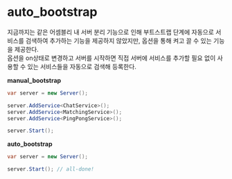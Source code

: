 auto_bootstrap
====

지금까지는 같은 어셈블리 내 서버 분리 기능으로 인해 부트스트랩 단계에 자동으로 서비스를 검색하여 추가하는 기능을 제공하지 않았지만,
옵션을 통해 켜고 끌 수 있는 기능을 제공한다.<br>
옵션을 on상태로 변경하고 서버를 시작하면 직접 서버에 서비스를 추가할 필요 없이 사용할 수 있는 서비스들을 자동으로 검색해 등록한다.

__manual_bootstrap__
```c#
var server = new Server();

server.AddService<ChatService>();
server.AddService<MatchingService>();
server.AddService<PingPongService>();

server.Start();
```

__auto_bootstrap__
```c#
var server = new Server();

server.Start(); // all-done!
```
